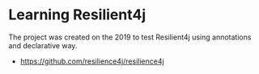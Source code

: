 # Learning Resilient4j

The project was created on the 2019 to test Resilient4j using annotations and declarative way.

- https://github.com/resilience4j/resilience4j
